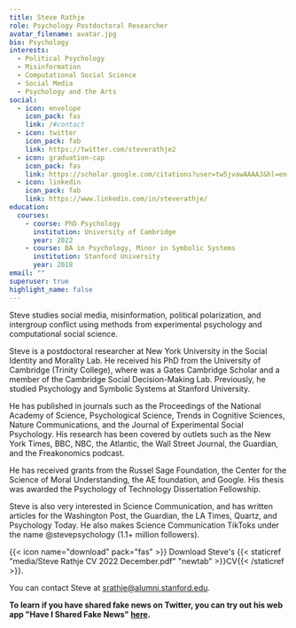 ```yaml
---
title: Steve Rathje
role: Psychology Postdoctoral Researcher
avatar_filename: avatar.jpg
bio: Psychology
interests:
  - Political Psychology
  - Misinformation
  - Computational Social Science
  - Social Media
  - Psychology and the Arts
social:
  - icon: envelope
    icon_pack: fas
    link: /#contact
  - icon: twitter
    icon_pack: fab
    link: https://twitter.com/steverathje2
  - icon: graduation-cap
    icon_pack: fas
    link: https://scholar.google.com/citations?user=tw5jvawAAAAJ&hl=en
  - icon: linkedin
    icon_pack: fab
    link: https://www.linkedin.com/in/steverathje/
education:
  courses:
    - course: PhD Psychology
      institution: University of Cambridge
      year: 2022
    - course: BA in Psychology, Minor in Symbolic Systems
      institution: Stanford University
      year: 2018
email: ""
superuser: true
highlight_name: false
---
```

Steve studies social media, misinformation, political polarization, and intergroup conflict using methods from experimental psychology and computational social science. 

Steve is a postdoctoral researcher at New York University in the Social Identity and Morality Lab. He received his PhD from the University of Cambridge (Trinity College), where was a Gates Cambridge Scholar and a member of the Cambridge Social Decision-Making Lab. Previously, he studied Psychology and Symbolic Systems at Stanford University. 

He has published in journals such as the Proceedings of the National Academy of Science, Psychological Science, Trends in Cognitive Sciences, Nature Communications, and the Journal of Experimental Social Psychology. His research has been covered by outlets such as the New York Times, BBC, NBC, the Atlantic, the Wall Street Journal, the Guardian, and the Freakonomics podcast. 

He has received grants from the Russel Sage Foundation, the Center for the Science of Moral Understanding, the AE foundation, and Google. His thesis was awarded the Psychology of Technology Dissertation Fellowship. 

Steve is also very interested in Science Communication, and has written articles for the Washington Post, the Guardian, the LA Times, Quartz, and Psychology Today. He also makes Science Communication TikToks under the name @stevepsychology (1.1+ million followers). 

{{< icon name="download" pack="fas" >}} Download Steve's {{< staticref "media/Steve Rathje CV 2022 December.pdf" "newtab" >}}CV{{< /staticref >}}.

You can contact Steve at srathje@alumni.stanford.edu. 

**To learn if you have shared fake news on Twitter, you can try out his web app "Have I Shared Fake News" [here](https://newsfeedback.shinyapps.io/HaveISharedFakeNews/).**